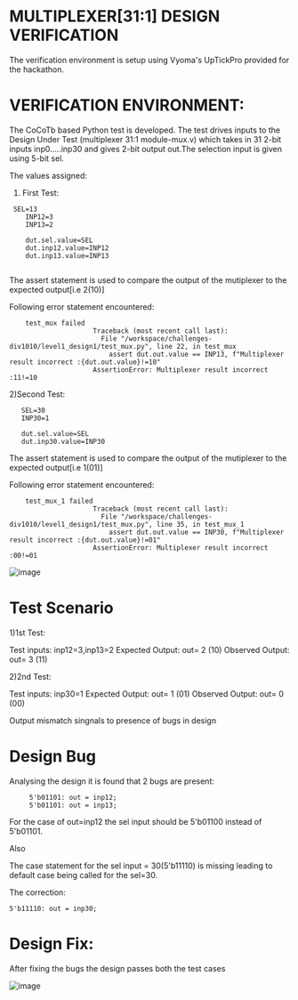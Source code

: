 # MULTIPLEXER[31:1] DESIGN VERIFICATION

The verification environment is setup using Vyoma's UpTickPro provided for the hackathon.

# VERIFICATION ENVIRONMENT:

The CoCoTb based Python test is developed. The test drives inputs to the Design Under Test (multiplexer 31:1 module-mux.v) which takes in 31 2-bit inputs inp0.....inp30 and gives 2-bit output out.The selection input is given using 5-bit sel. 

The values assigned:
1) First Test:
```
 SEL=13
    INP12=3
    INP13=2

    dut.sel.value=SEL
    dut.inp12.value=INP12
    dut.inp13.value=INP13
 
 ```
   The assert statement is used to compare the output of the mutiplexer to the expected output[i.e 2(10)]
   
   Following error statement encountered:
   
```
    test_mux failed
                     Traceback (most recent call last):
                       File "/workspace/challenges-div1010/level1_design1/test_mux.py", line 22, in test_mux
                         assert dut.out.value == INP13, f"Multiplexer result incorrect :{dut.out.value}!=10"
                     AssertionError: Multiplexer result incorrect :11!=10
``` 
     
     
 2)Second Test:
 
 ```
    SEL=30
    INP30=1
    
    dut.sel.value=SEL
    dut.inp30.value=INP30
```
  
   The assert statement is used to compare the output of the mutiplexer to the expected output[i.e 1(01)]
   
   Following error statement encountered:
   
   
```
    test_mux_1 failed
                     Traceback (most recent call last):
                       File "/workspace/challenges-div1010/level1_design1/test_mux.py", line 35, in test_mux_1
                         assert dut.out.value == INP30, f"Multiplexer result incorrect :{dut.out.value}!=01"
                     AssertionError: Multiplexer result incorrect :00!=01
 ```                 
                     
   ![image](https://user-images.githubusercontent.com/78270386/180756460-fb5cd49e-43f5-4985-acc2-27d80ce10b7e.png)


# Test Scenario

1)1st Test:

Test inputs: inp12=3,inp13=2
Expected Output: out= 2 (10)
Observed Output: out= 3 (11)

2)2nd Test:

Test inputs: inp30=1
Expected Output: out= 1 (01)
Observed Output: out= 0 (00)


 Output mismatch singnals to presence of bugs in design
 
 # Design Bug
 
 Analysing the design it is found that 2 bugs are present:
 ```
      5'b01101: out = inp12;
      5'b01101: out = inp13;
```

For the case of out=inp12 the sel input should be 5'b01100 instead of 5'b01101.

Also

The case statement for the sel input = 30(5'b11110) is missing leading to default case being called for the sel=30.

The correction:

```
5'b11110: out = inp30;

```

# Design Fix:

After fixing the bugs the design passes both the test cases


![image](https://user-images.githubusercontent.com/78270386/180758548-299e8544-7c1a-4c0f-9a05-1b35559ebb9d.png)




                     
                     



